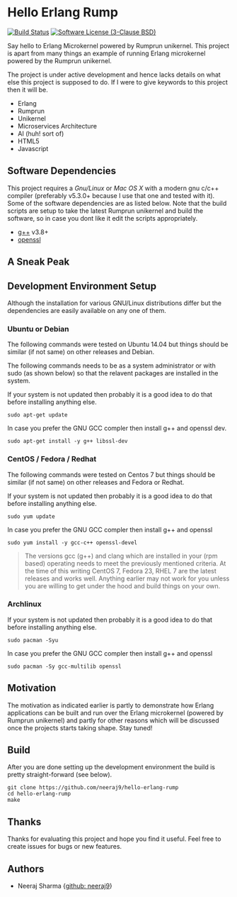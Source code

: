 # Hello Erlang Rump

[![Build Status](https://travis-ci.org/neeraj9/hello-erlang-rump.svg?branch=master)](https://travis-ci.org/neeraj9/hello-erlang-rump)
[![Software License (3-Clause BSD)](https://img.shields.io/badge/license-BSD%203--Clause-blue.svg?style=flat-square)](http://opensource.org/licenses/BSD-3-Clause)

Say hello to Erlang Microkernel powered by Rumprun unikernel. This project
is apart from many things an example of running Erlang microkernel powered
by the Rumprun unikernel.

The project is under active development and hence lacks details on what
else this project is supposed to do. If I were to give keywords to this
project then it will be.

* Erlang
* Rumprun
* Unikernel
* Microservices Architecture
* AI (huh! sort of)
* HTML5
* Javascript

## Software Dependencies

This project requires a *Gnu/Linux* or *Mac OS X* with a modern gnu c/c++
compiler (preferably v5.3.0+ because I use that one and tested with it).
Some of the software dependencies are as listed below. Note that the
build scripts are setup to take the latest Rumprun unikernel and build
the software, so in case you dont like it edit the scripts appropriately.

* [g++](https://gcc.gnu.org/) v3.8+
* [openssl](http://www.openssl.org/)

## A Sneak Peak

## Development Environment Setup

Although the installation for various GNU/Linux distributions differ but
the dependencies are easily available on any one of them.

### Ubuntu or Debian

The following commands were tested on Ubuntu 14.04 but things should be similar
(if not same) on other releases and Debian.

The following commands needs to be as a system administrator or with sudo
(as shown below) so that the relavent packages are installed in the
system.

If your system is not updated then probably it is a good idea to do that
before installing anything else.

    sudo apt-get update

In case you prefer the GNU GCC compler then install g++ and openssl dev.

    sudo apt-get install -y g++ libssl-dev

### CentOS / Fedora / Redhat

The following commands were tested on Centos 7 but things should be similar
(if not same) on other releases and Fedora or Redhat.

If your system is not updated then probably it is a good idea to do that
before installing anything else.

    sudo yum update

In case you prefer the GNU GCC compler then install g++ and openssl

    sudo yum install -y gcc-c++ openssl-devel

> The versions gcc (g++) and clang which are installed in your (rpm based)
> operating needs to meet the previously mentioned criteria. At the time of
> this writing CentOS 7, Fedora 23, RHEL 7 are the latest releases and works
> well. Anything earlier may not work for you unless you are willing to
> get under the hood and build things on your own.

### Archlinux

If your system is not updated then probably it is a good idea to do that
before installing anything else.

    sudo pacman -Syu

In case you prefer the GNU GCC compler then install g++ and openssl

    sudo pacman -Sy gcc-multilib openssl

## Motivation

The motivation as indicated earlier is partly to demonstrate how Erlang
applications can be built and run over the Erlang microkernel (powered by
Rumprun unikernel) and partly for other reasons which will be discussed
once the projects starts taking shape. Stay tuned!

## Build

After you are done setting up the development environment the build is
pretty straight-forward (see below).

    git clone https://github.com/neeraj9/hello-erlang-rump
    cd hello-erlang-rump
    make


## Thanks

Thanks for evaluating this project and hope you find it useful.
Feel free to create issues for bugs or new features.

## Authors

* Neeraj Sharma {[github: neeraj9](https://github.com/neeraj9)}

